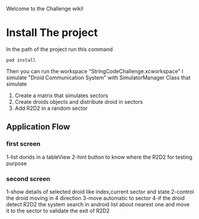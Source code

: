 Welcome to the Challenge wiki!


 # Install The project 
 
 In the path of the project run this command 
 
 `pod install`
 
 Then you can run the workspace "StringCodeChallenge.xcworkspace"
I simulate "Droid Communication System" with SimulatorManager Class that simulate
1. Create a matrix that simulates sectors
2. Create droids objects and distribute droid in sectors
3. Add R2D2 in a random sector


##  Application Flow 
### first screen
1-list dorids in a tableView 
2-hint button to know where the R2D2 for testing purpose
### second screen
 1-show details of selected droid like index,current sector and state 
 2-control the droid moving in 4 direction
 3-move automatic to sector 
 4-if the droid detect R2D2 the system search in android list about nearest one and move it to the sector to validate the exit of R2D2


